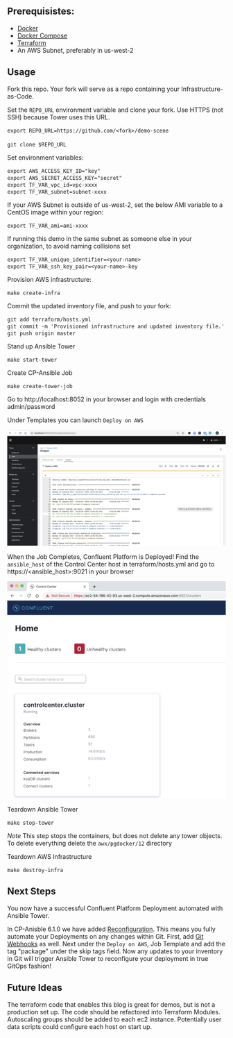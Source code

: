 ## Prerequisistes:
- [Docker](https://docs.docker.com/desktop/)
- [Docker Compose](https://docs.docker.com/compose/install/)
- [Terraform](https://www.terraform.io/downloads.html)
- An AWS Subnet, preferably in us-west-2

## Usage
Fork this repo. Your fork will serve as a repo containing your Infrastructure-as-Code.

Set the `REPO_URL` environment variable and clone your fork. Use HTTPS (not SSH) because Tower uses this URL.
```
export REPO_URL=https://github.com/<fork>/demo-scene

git clone $REPO_URL
```

Set environment variables:
```
export AWS_ACCESS_KEY_ID="key"
export AWS_SECRET_ACCESS_KEY="secret"
export TF_VAR_vpc_id=vpc-xxxx
export TF_VAR_subnet=subnet-xxxx
```

If your AWS Subnet is outside of us-west-2, set the below AMI variable to a CentOS image within your region:
```
export TF_VAR_ami=ami-xxxx
```

If running this demo in the same subnet as someone else in your organization, to avoid naming collisions set
```
export TF_VAR_unique_identifier=<your-name>
export TF_VAR_ssh_key_pair=<your-name>-key
```

Provision AWS infrastructure:
```
make create-infra
```

Commit the updated inventory file, and push to your fork:
```
git add terraform/hosts.yml
git commit -m 'Provisioned infrastructure and updated inventory file.'
git push origin master
```

Stand up Ansible Tower
```
make start-tower
```

Create CP-Ansible Job
```
make create-tower-job
```

Go to http://localhost:8052 in your browser and login with credentials admin/password

Under Templates you can launch `Deploy on AWS`

![](screenshots/job-output.png)

When the Job Completes, Confluent Platform is Deployed! Find the `ansible_host` of the Control Center host in terraform/hosts.yml and go to https://<ansible_host>:9021 in your browser

![](screenshots/control-center.png)

Teardown Ansible Tower
```
make stop-tower
```
*Note* This step stops the containers, but does not delete any tower objects. To delete everything delete the `awx/pgdocker/12` directory

Teardown AWS Infrastructure
```
make destroy-infra
```

## Next Steps
You now have a successful Confluent Platform Deployment automated with Ansible Tower.

In CP-Anisble 6.1.0 we have added [Reconfiguration](https://docs.confluent.io/ansible/current/ansible-reconfigure.html). This means you fully automate your Deployments on any changes within Git. First, add [Git Webhooks](https://docs.ansible.com/ansible-tower/latest/html/userguide/webhooks.html) as well. Next under the `Deploy on AWS`, Job Template and add the tag "package" under the skip tags field. Now  any updates to your inventory in Git will trigger Ansible Tower to reconfigure your deployment in true GitOps fashion!

## Future Ideas
The terraform code that enables this blog is great for demos, but is not a production set up. The code should be refactored into Terraform Modules. Autoscaling groups should be added to each ec2 instance. Potentially user data scripts could configure each host on start up.
